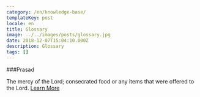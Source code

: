 ```yaml
---
category: /en/knowledge-base/
templateKey: post
locale: en
title: Glossary
image: ../../images/posts/glossary.jpg
date: 2018-12-07T15:04:10.000Z
description: Glossary
tags: []
---
```


###Prasad

The mercy of the Lord; consecrated food or any items that were offered to the Lord. [Learn More]()
